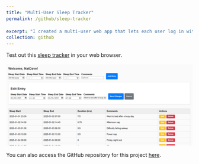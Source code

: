 ```yaml
---
title: "Multi-User Sleep Tracker"
permalink: /github/sleep-tracker

excerpt: "I created a multi-user web app that lets each user log in with a unique username and record their sleep sessions. All entries—start and end times, duration, and comments—are automatically saved in the browser’s Local Storage under that username. The app also generates a daily total sleep chart using Chart.js, providing an at-a-glance visualization of sleep patterns. Users can edit or delete existing records and export or import their data as JSON files, making it easy to back up or transfer. This simple, self-contained tool helps maintain ongoing sleep logs without needing a server or database."
collection: github
---
```


Test out this [sleep tracker](https://natdave.github.io/sleep-tracker) in your web browser.<br/><br/><img src='/images/sleep.png'>

You can also access the GitHub repository for this project [here](https://github.com/NatDave/blue-bikes/).
